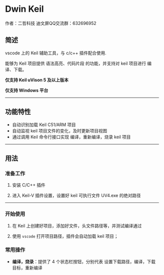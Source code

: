 # Dwin Keil

作者：二哲科技
迪文屏QQ交流群：632696952

## 简述

vscode 上的 Keil 辅助工具，与 c/c++ 插件配合使用.

能够为 Keil 项目提供 语法高亮、代码片段 的功能，并支持对 keil 项目进行 编译、下载。

**仅支持 Keil uVison 5 及以上版本**  

**仅支持 Windows 平台**

***

## 功能特性

- 自动识别加载 Keil C51/ARM 项目
- 自动监视 keil 项目文件的变化，及时更新项目视图
- 通过调用 Keil 命令行接口实现 编译，重新编译，烧录 keil 项目

***

## 用法

### 准备工作

1. 安装 C/C++ 插件
>
2. 进入 Keil-V 插件设置，设置好 keil 可执行文件 UV4.exe 的绝对路径

***

### 开始使用

1. 在 Keil 上创建好项目，添加好文件，头文件路径等，并测试编译通过
> 
2. 使用 `vscode` 打开项目路径，插件会自动加载 keil 项目；

### 常用操作

- **编译，烧录**：提供了 4 个状态栏按钮，分别代表 设置下载路径，编译，下载目标，重新编译

